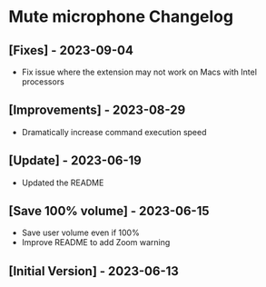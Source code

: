 # Mute microphone Changelog

## [Fixes] - 2023-09-04

- Fix issue where the extension may not work on Macs with Intel processors

## [Improvements] - 2023-08-29

- Dramatically increase command execution speed

## [Update] - 2023-06-19

- Updated the README

## [Save 100% volume] - 2023-06-15

- Save user volume even if 100%
- Improve README to add Zoom warning

## [Initial Version] - 2023-06-13
